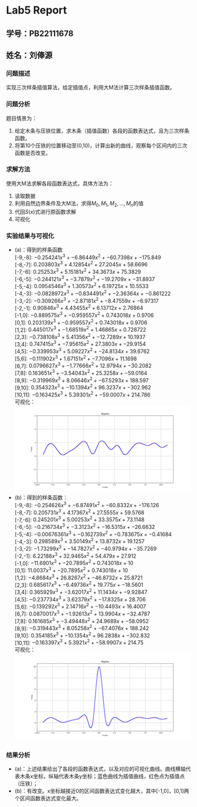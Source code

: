 # Lab5 Report
## 学号：PB22111678
## 姓名：刘俸源
### 问题描述
实现三次样条插值算法，给定插值点，利用大M法计算三次样条插值函数。
### 问题分析
题目情景为：
1. 给定木条与压铁位置，求木条（插值函数）各段的函数表达式，且为三次样条函数。
2. 将第10个压铁的位置移动至(0,10)，计算出新的曲线，观察每个区间内的三次函数是否改变。
### 求解方法
使用大M法求解各段函数表达式，具体方法为：
1. 读取数据
2. 利用自然边界条件及大M法，求得$M_0,M_1,M_2,...,M_n$的值
3. 代回$S(x)$式进行原函数求解
4. 可视化
### 实验结果与可视化
- (a)：得到的样条函数<br>
[-9,-8]: $-0.254241x^3+-6.86449x^2+-60.7398x+-175.849$<br>
[-8,-7]: $0.203803x^3+4.12854x^2+27.2045x+58.6696$<br>
[-7,-6]: $0.25253x^3+5.15181x^2+34.3673x+75.3829$<br>
[-6,-5]: $-0.244121x^3+-3.7879x^2+-19.2709x+-31.8937$<br>
[-5,-4]: $0.0954546x^3+1.30573x^2+6.19725x+10.5533$<br>
[-4,-3]: $-0.0828972x^3+-0.834491x^2+-2.36364x+-0.861222$<br>
[-3,-2]: $-0.309266x^3+-2.87181x^2+-8.47559x+-6.97317$<br>
[-2,-1]: $0.90846x^3+4.43455x^2+6.13712x+2.76864$<br>
[-1,0]: $-0.889575x^3+-0.959557x^2+0.743018x+0.9706$<br>
[0,1]: $0.203139x^3+-0.959557x^2+0.743018x+0.9706$<br>
[1,2]: $0.445017x^3+-1.68519x^2+1.46865x+0.728722$<br>
[2,3]: $-0.738108x^3+5.41356x^2+-12.7289x+10.1937$<br>
[3,4]: $0.747415x^3+-7.95615x^2+27.3803x+-29.9154$<br>
[4,5]: $-0.339953x^3+5.09227x^2+-24.8134x+39.6762$<br>
[5,6]: $-0.111902x^3+1.67151x^2+-7.7096x+11.1698$<br>
[6,7]: $0.0796627x^3+-1.77666x^2+12.9794x+-30.2082$<br>
[7,8]: $0.163651x^3+-3.54043x^2+25.3258x+-59.0164$<br>
[8,9]: $-0.319969x^3+8.06646x^2+-67.5293x+188.597$<br>
[9,10]: $0.354323x^3+-10.1394x^2+96.3237x+-302.962$<br>
[10,11]: $-0.163425x^3+5.39301x^2+-59.0007x+214.786$<br>
可视化：
![alt text](Qa.png)
- (b)：得到的样条函数：<br>
[-9,-8]: $-0.254626x^3+-6.87491x^2+-60.8332x+-176.126$<br>
[-8,-7]: $0.205731x^3+4.17367x^2+27.5555x+59.5768$<br>
[-7,-6]: $0.245201x^3+5.00253x^2+33.3575x+73.1148$<br>
[-6,-5]: $-0.216734x^3+-3.3123x^2+-16.5315x+-26.6632$<br>
[-5,-4]: $-0.00676361x^3+-0.162739x^2+-0.783675x+-0.41684$<br>
[-4,-3]: $0.298589x^3+3.50149x^2+13.8732x+19.1257$<br>
[-3,-2]: $-1.73299x^3+-14.7827x^2+-40.9794x+-35.7269$<br>
[-2,-1]: $6.22188x^3+32.9465x^2+54.479x+27.912$<br>
[-1,0]: $-11.6901x^3+-20.7895x^2+0.743018x+10$<br>
[0,1]: $11.0037x^3+-20.7895x^2+0.743018x+10$<br>
[1,2]: $-4.8684x^3+26.8267x^2+-46.8732x+25.8721$<br>
[2,3]: $0.685617x^3+-6.49736x^2+19.775x+-18.5601$<br>
[3,4]: $0.365929x^3+-3.62017x^2+11.1434x+-9.92847$<br>
[4,5]: $-0.237734x^3+3.62379x^2+-17.8325x+28.706$<br>
[5,6]: $-0.139292x^3+2.14716x^2+-10.4493x+16.4007$<br>
[6,7]: $0.0870017x^3+-1.92613x^2+13.9904x+-32.4787$<br>
[7,8]: $0.161685x^3+-3.49448x^2+24.9689x+-58.0952$<br>
[8,9]: $-0.319443x^3+8.05258x^2+-67.4076x+188.242$<br>
[9,10]: $0.354185x^3+-10.1354x^2+96.2838x+-302.832$<br>
[10,11]: $-0.163397x^3+5.3921x^2+-58.9907x+214.75$<br>
可视化：
![alt text](Qb.png)
### 结果分析
- (a)：上述结果给出了各段的函数表达式，以及对应的可视化曲线。曲线横轴代表木条x坐标，纵轴代表木条y坐标；蓝色曲线为插值曲线，红色点为插值点（压铁）；
- (b)：有改变。x坐标越接近0的区间函数表达式变化越大，其中[-1,0]，[0,1]两个区间函数表达式变化最大。
